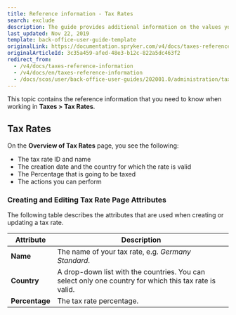 ```yaml
---
title: Reference information - Tax Rates
search: exclude
description: The guide provides additional information on the values you use when managing tax rates in the Back Office.
last_updated: Nov 22, 2019
template: back-office-user-guide-template
originalLink: https://documentation.spryker.com/v4/docs/taxes-reference-information
originalArticleId: 3c35a459-afed-48e3-b12c-822a5dc463f2
redirect_from:
  - /v4/docs/taxes-reference-information
  - /v4/docs/en/taxes-reference-information
  - /docs/scos/user/back-office-user-guides/202001.0/administration/tax-rates/references/tax-rates-reference-information.html
---
```


This topic contains the reference information that you need to know when working in **Taxes > Tax Rates**.

## Tax Rates

On the **Overview of Tax Rates** page, you see the following:
* The tax rate ID and name
* The creation date and the country for which the rate is valid
* The Percentage that is going to be taxed
* The actions you can perform

### Creating and Editing Tax Rate Page Attributes

The following table describes the attributes that are used when creating or updating a tax rate.

| Attribute |Description  |
| --- | --- |
| **Name** | The name of your tax rate, e.g. _Germany Standard_. |
| **Country** | A drop-down list with the countries. You can select only one country for which this tax rate is valid.|
| **Percentage** | The tax rate percentage. |
